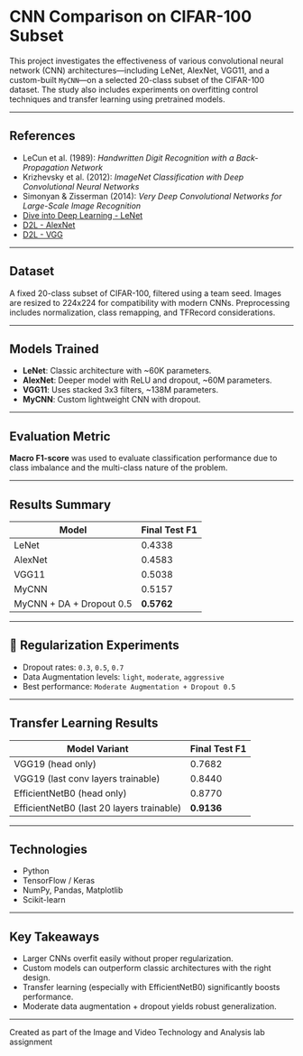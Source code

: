 # CNN Comparison on CIFAR-100 Subset

This project investigates the effectiveness of various convolutional neural network (CNN) architectures—including LeNet, AlexNet, VGG11, and a custom-built `MyCNN`—on a selected 20-class subset of the CIFAR-100 dataset. The study also includes experiments on overfitting control techniques and transfer learning using pretrained models.

---

##  References

- LeCun et al. (1989): *Handwritten Digit Recognition with a Back-Propagation Network*
- Krizhevsky et al. (2012): *ImageNet Classification with Deep Convolutional Neural Networks*
- Simonyan & Zisserman (2014): *Very Deep Convolutional Networks for Large-Scale Image Recognition*
- [Dive into Deep Learning - LeNet](https://d2l.ai/chapter_convolutional-neural-networks/lenet.html)
- [D2L - AlexNet](https://d2l.ai/chapter_convolutional-modern/alexnet.html)
- [D2L - VGG](https://d2l.ai/chapter_convolutional-modern/vgg.html)

---

##  Dataset

A fixed 20-class subset of CIFAR-100, filtered using a team seed. Images are resized to 224x224 for compatibility with modern CNNs. Preprocessing includes normalization, class remapping, and TFRecord considerations.

---

##  Models Trained

- **LeNet**: Classic architecture with ~60K parameters.
- **AlexNet**: Deeper model with ReLU and dropout, ~60M parameters.
- **VGG11**: Uses stacked 3x3 filters, ~138M parameters.
- **MyCNN**: Custom lightweight CNN with dropout.

---

##  Evaluation Metric

**Macro F1-score** was used to evaluate classification performance due to class imbalance and the multi-class nature of the problem.

---

##  Results Summary

| Model       | Final Test F1 |
|-------------|---------------|
| LeNet       | 0.4338        |
| AlexNet     | 0.4583        |
| VGG11       | 0.5038        |
| MyCNN       | 0.5157        |
| MyCNN + DA + Dropout 0.5 | **0.5762** |

---

## 🔧 Regularization Experiments

- Dropout rates: `0.3`, `0.5`, `0.7`
- Data Augmentation levels: `light`, `moderate`, `aggressive`
- Best performance: `Moderate Augmentation + Dropout 0.5`

---

##  Transfer Learning Results

| Model Variant                         | Final Test F1 |
|--------------------------------------|----------------|
| VGG19 (head only)                    | 0.7682         |
| VGG19 (last conv layers trainable)   | 0.8440         |
| EfficientNetB0 (head only)           | 0.8770         |
| EfficientNetB0 (last 20 layers trainable) | **0.9136** |

---

##  Technologies

- Python
- TensorFlow / Keras
- NumPy, Pandas, Matplotlib
- Scikit-learn

---

##  Key Takeaways

- Larger CNNs overfit easily without proper regularization.
- Custom models can outperform classic architectures with the right design.
- Transfer learning (especially with EfficientNetB0) significantly boosts performance.
- Moderate data augmentation + dropout yields robust generalization.

---

Created as part of the Image and Video Technology and Analysis lab assignment

